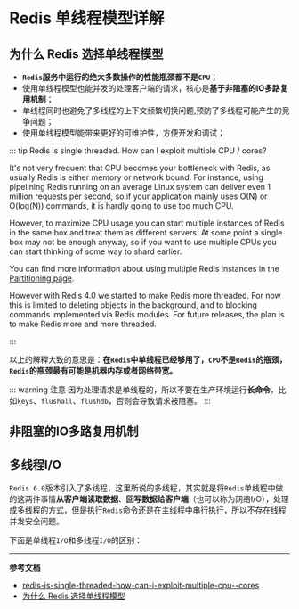 # Redis 单线程模型详解

## 为什么 Redis 选择单线程模型

- **`Redis`服务中运行的绝大多数操作的性能瓶颈都不是`CPU`**；
- 使用单线程模型也能并发的处理客户端的请求，核心是**基于非阻塞的IO多路复用机制**；
- 单线程同时也避免了多线程的上下文频繁切换问题,预防了多线程可能产生的竞争问题；
- 使用单线程模型能带来更好的可维护性，方便开发和调试；

::: tip Redis is single threaded. How can I exploit multiple CPU / cores?

It's not very frequent that CPU becomes your bottleneck with Redis, as usually Redis is either memory or network bound. For instance, using pipelining Redis running on an average Linux system can deliver even 1 million requests per second, so if your application mainly uses O(N) or O(log(N)) commands, it is hardly going to use too much CPU.

However, to maximize CPU usage you can start multiple instances of Redis in the same box and treat them as different servers. At some point a single box may not be enough anyway, so if you want to use multiple CPUs you can start thinking of some way to shard earlier.

You can find more information about using multiple Redis instances in the [Partitioning page](https://redis.io/topics/partitioning).

However with Redis 4.0 we started to make Redis more threaded. For now this is limited to deleting objects in the background, and to blocking commands implemented via Redis modules. For future releases, the plan is to make Redis more and more threaded.

::: 

以上的解释大致的意思是：**在`Redis`中单线程已经够用了，`CPU`不是`Redis`的瓶颈，`Redis`的瓶颈最有可能是机器内存或者网络带宽。**

::: warning 注意
因为处理请求是单线程的，所以不要在生产环境运行**长命令**，比如`keys`、`flushall`、`flushdb`，否则会导致请求被阻塞。
:::

## 非阻塞的IO多路复用机制


## 多线程I/O

`Redis 6.0`版本引入了多线程，这里所说的多线程，其实就是将`Redis`单线程中做的这两件事情**从客户端读取数据**、**回写数据给客户端**（也可以称为网络I/O），处理成多线程的方式，但是执行`Redis`命令还是在主线程中串行执行，所以不存在线程并发安全问题。

下面是单线程`I/O`和多线程`I/O`的区别：

---
**参考文档**
- [redis-is-single-threaded-how-can-i-exploit-multiple-cpu--cores](https://redis.io/topics/faq#redis-is-single-threaded-how-can-i-exploit-multiple-cpu--cores)
- [为什么 Redis 选择单线程模型](https://draveness.me/whys-the-design-redis-single-thread/)
